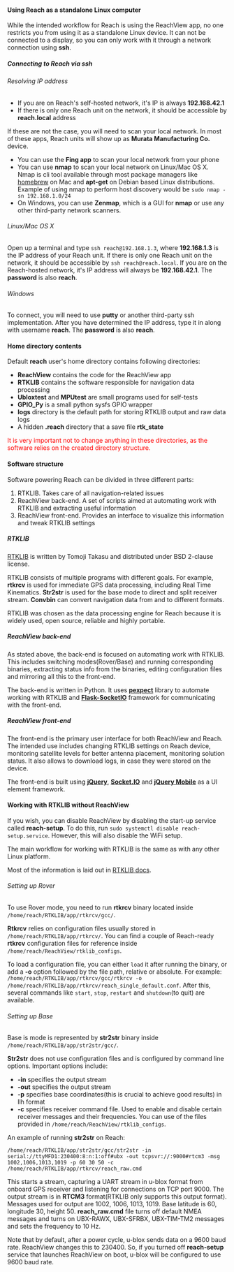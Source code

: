 #### Using Reach as a standalone Linux computer

While the intended workflow for Reach is using the ReachView app, no one restricts you from using it as a standalone Linux device. It can not be connected to a display, so you can only work with it through a network connection using **ssh**.

##### Connecting to Reach via ssh

###### Resolving IP address

* If you are on Reach's self-hosted network, it's IP is always **192.168.42.1**
* If there is only one Reach unit on the network, it should be accessible by **reach.local** address

If these are not the case, you will need to scan your local network. In most of these apps, Reach units will show up as **Murata Manufacturing Co.** device.

* You can use the **Fing app** to scan your local network from your phone
* You can use **nmap** to scan your local network on Linux/Mac OS X. Nmap is cli tool available through most package managers like [homebrew](http://brew.sh) on Mac and **apt-get** on Debian based Linux distributions. Example of using nmap to perform host discovery would be `sudo nmap -sn 192.168.1.0/24`
* On Windows, you can use **Zenmap**, which is a GUI for **nmap** or use any other third-party network scanners.

###### Linux/Mac OS X

Open up a terminal and type `ssh reach@192.168.1.3`, where **192.168.1.3** is the IP address of your Reach unit. If there is only one Reach unit on the network, it should be accessible by `ssh reach@reach.local`. If you are on the Reach-hosted network, it's IP address will always be **192.168.42.1**. The **password** is also **reach**.

###### Windows

To connect, you will need to use **putty** or another third-party ssh implementation. After you have determined the IP address, type it in along with username **reach**. The **password** is also **reach**.

#### Home directory contents

Default **reach** user's home directory contains following directories:

* **ReachView** contains the code for the ReachView app
* **RTKLIB** contains the software responsible for navigation data processing
* **Ubloxtest** and **MPUtest** are small programs used for self-tests
* **GPIO_Py** is a small python sysfs GPIO wrapper
* **logs** directory is the default path for storing RTKLIB output and raw data logs
* A hidden **.reach** directory that a save file **rtk_state**

<font color="red">It is very important not to change anything in these directories, as the software relies on the created directory structure.</font>

#### Software structure

Software powering Reach can be divided in three different parts:

1. RTKLIB. Takes care of all navigation-related issues
2. ReachView back-end. A set of scripts aimed at automating work with RTKLIB and extracting useful information
3. ReachView front-end. Provides an interface to visualize this information and tweak RTKLIB settings

##### RTKLIB

[RTKLIB](http://www.rtklib.com) is written by Tomoji Takasu and distributed under BSD 2-clause license.

RTKLIB consists of multiple programs with different goals. For example, **rtkrcv** is used for immediate GPS data processing, including Real Time Kinematics. **Str2str** is used for the base mode to direct and split receiver stream. **Convbin** can convert navigation data from and to different formats.

RTKLIB was chosen as the data processing engine for Reach because it is widely used, open source, reliable and highly portable.

##### ReachView back-end

As stated above, the back-end is focused on automating work with RTKLIB. This includes switching modes(Rover/Base) and running corresponding binaries, extracting status info from the binaries, editing configuration files and mirroring all this to the front-end.

The back-end is written in Python. It uses [**pexpect**](http://pexpect.readthedocs.org/en/stable/) library to automate working with RTKLIB and [**Flask-SocketIO**](https://flask-socketio.readthedocs.org/en/latest/) framework for communicating with the front-end.

##### ReachView front-end

The front-end is the primary user interface for both ReachView and Reach. The intended use includes changing RTKLIB settings on Reach device, monitoring satellite levels for better antenna placement, monitoring solution status. It also allows to download logs, in case they were stored on the device.  

The front-end is built using [**jQuery**](https://jquery.com), [**Socket.IO**](http://socket.io) and [**jQuery Mobile**](https://jquerymobile.com) as a UI element framework.

#### Working with RTKLIB without ReachView

If you wish, you can disable ReachView by disabling the start-up service called **reach-setup**. To do this, run `sudo systemctl disable reach-setup.service`. However, this will also disable the WiFi setup.

The main workflow for working with RTKLIB is the same as with any other Linux platform.

Most of the information is laid out in [RTKLIB docs](http://www.rtklib.com/rtklib_document.htm).

###### Setting up Rover

To use Rover mode, you need to run **rtkrcv** binary located inside `/home/reach/RTKLIB/app/rtkrcv/gcc/`.

**Rtkrcv** relies on configuration files usually stored in `/home/reach/RTKLIB/app/rtkrcv/`.
You can find a couple of Reach-ready **rtkrcv** configuration files for reference inside `/home/reach/ReachView/rtklib_configs`.

To load a configuration file, you can either `load` it after running the binary, or add a **-o** option followed by the file path, relative or absolute. For example: `/home/reach/RTKLIB/app/rtkrcv/gcc/rtkrcv -o /home/reach/RTKLIB/app/rtkrcv/reach_single_default.conf`. After this, several commands like `start`, `stop`, `restart` and `shutdown`(to quit) are available.

###### Setting up Base

Base is mode is represented by **str2str** binary inside `/home/reach/RTKLIB/app/str2str/gcc/`.

**Str2str** does not use configuration files and is configured by command line options. Important options include:

* **-in** specifies the output stream
* **-out** specifies the output stream
* **-p** specifies base coordinates(this is crucial to achieve good results) in llh format
* **-c** specifies receiver command file. Used to enable and disable certain receiver messages and their frequencies. You can use of the files provided in `/home/reach/ReachView/rtklib_configs`.

An example of running **str2str** on Reach:

`/home/reach/RTKLIB/app/str2str/gcc/str2str -in serial://ttyMFD1:230400:8:n:1:off#ubx -out tcpsvr://:9000#rtcm3 -msg 1002,1006,1013,1019 -p 60 30 50 -c /home/reach/RTKLIB/app/rtkrcv/reach_raw.cmd`

This starts a stream, capturing a UART stream in u-blox format from onboard GPS receiver and listening for connections on TCP port 9000. The output stream is in **RTCM3** format(RTKLIB only supports this output format). Messages used for output are 1002, 1006, 1013, 1019. Base latitude is 60, longitude 30, height 50. **reach_raw.cmd** file turns off default NMEA messages and turns on UBX-RAWX, UBX-SFRBX, UBX-TIM-TM2 messages and sets the frequency to 10 Hz.

Note that by default, after a power cycle, u-blox sends data on a 9600 baud rate. ReachView changes this to 230400. So, if you turned off **reach-setup** service that launches ReachView on boot, u-blox will be configured to use 9600 baud rate.
